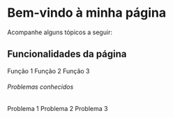 # Bem-vindo à minha página

Acompanhe alguns tópicos a seguir:

## Funcionalidades da página

Função 1
Função 2
Função 3

###### Problemas conhecidos

Problema 1
Problema 2
Problema 3